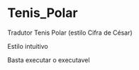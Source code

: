 # Tenis_Polar
Tradutor Tenis Polar (estilo Cifra de César)

Estilo intuitivo

Basta executar o executavel 

